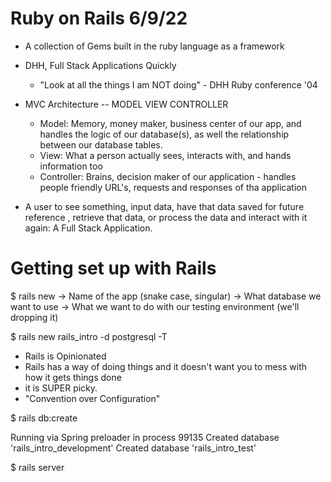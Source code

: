 # Ruby on Rails 6/9/22
- A collection of Gems built in the ruby language as a framework
- DHH, Full Stack Applications Quickly
  - "Look at all the things I am NOT doing" - DHH Ruby conference '04
- MVC Architecture -- MODEL VIEW CONTROLLER
  - Model: Memory, money maker, business center of our app, and handles the logic of our database(s), as well the relationship between our database tables.
  - View: What a person actually sees, interacts with, and hands information too
  - Controller: Brains, decision maker of our application - handles people friendly URL's, requests and responses of tha application

- A user to see something, input data, have that data saved for future reference , retrieve that data, or process the data and interact with it again: A Full Stack Application.

# Getting set up with Rails

$ rails new 
  -> Name of the app (snake case, singular)
  -> What database we want to use
  -> What we want to do with our testing environment (we'll dropping it)
 
 $ rails new rails_intro -d postgresql -T

 - Rails is Opinionated 
  - Rails has a way of doing things and it doesn't want you to mess with how it gets things done
  - it is SUPER picky.
- "Convention over Configuration" 

$ rails db:create

Running via Spring preloader in process 99135
Created database 'rails_intro_development'
Created database 'rails_intro_test'

$ rails server